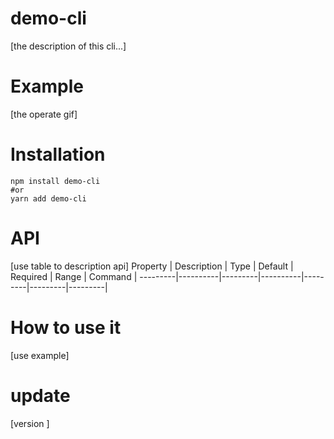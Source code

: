 # demo-cli

[the description of this cli...]

# Example

[the operate gif]

# Installation

```
npm install demo-cli
#or
yarn add demo-cli
```

# API

[use table to description api]
Property | Description | Type | Default | Required | Range | Command |
---------|----------|---------|----------|---------|---------|---------|

# How to use it

[use example]

# update

[version ]